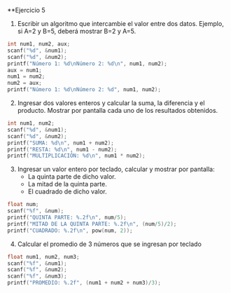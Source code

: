 **Ejercicio 5

1. Escribir un algoritmo que intercambie el valor entre dos datos. Ejemplo, si A=2 y B=5, deberá mostrar B=2 y A=5.
```c
int num1, num2, aux;
scanf("%d", &num1);
scanf("%d", &num2);
printf("Número 1: %d\nNúmero 2: %d\n", num1, num2);
aux = num1;
num1 = num2;
num2 = aux;
printf("Número 1: %d\nNúmero 2: %d", num1, num2);
```
2. Ingresar dos valores enteros y calcular la suma, la diferencia y el producto. Mostrar por pantalla cada uno de los resultados obtenidos.
```c
int num1, num2;
scanf("%d", &num1);
scanf("%d", &num2);
printf("SUMA: %d\n", num1 + num2);
printf("RESTA: %d\n", num1 - num2);
printf("MULTIPLICACIÓN: %d\n", num1 * num2);
```

3. Ingresar un valor entero por teclado, calcular y mostrar por pantalla:
    * La quinta parte de dicho valor.
    * La mitad de la quinta parte.
    * El cuadrado de dicho valor. 

```c
float num;
scanf("%f", &num);
printf("QUINTA PARTE: %.2f\n", num/5);
printf("MITAD DE LA QUINTA PARTE: %.2f\n", (num/5)/2);
printf("CUADRADO: %.2f\n", pow(num, 2));
```
4. Calcular el promedio de 3 números que se ingresan por teclado
```c
float num1, num2, num3;
scanf("%f", &num1);
scanf("%f", &num2);
scanf("%f", &num3);
printf("PROMEDIO: %.2f", (num1 + num2 + num3)/3);
```
